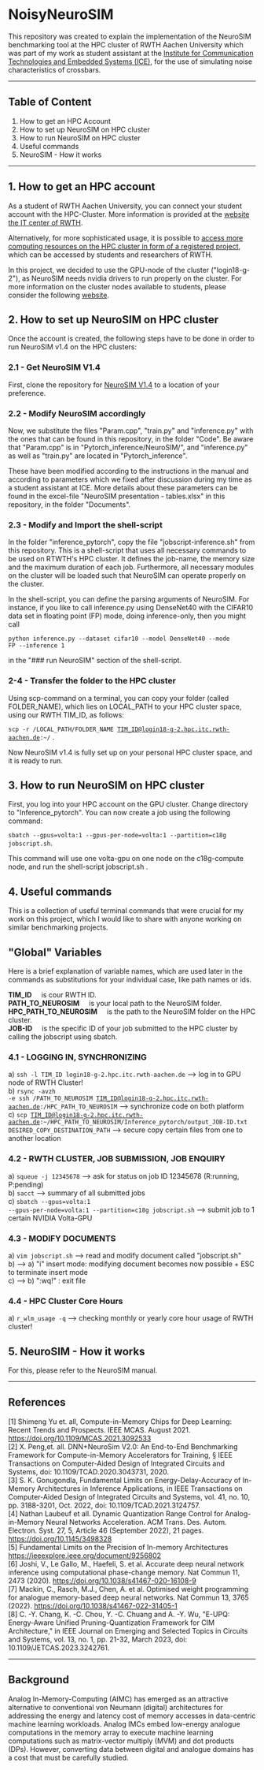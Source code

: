 # NoisyNeuroSIM

This repository was created to explain the implementation of the NeuroSIM benchmarking tool at the HPC cluster of RWTH Aachen University which was part of my work as student assistant at the [Institute for Communication Technologies and Embedded Systems (ICE)](https://www.ice.rwth-aachen.de), for the use of simulating noise characteristics of crossbars.

------------------------------------------------------------------------------------------------------------------------------------------------

## Table of Content

1. How to get an HPC Account
2. How to set up NeuroSIM on HPC cluster
3. How to run NeuroSIM on HPC cluster
4. Useful commands
5. NeuroSIM - How it works

------------------------------------------------------------------------------------------------------------------------------------------------

## 1. How to get an HPC account

As a student of RWTH Aachen University, you can connect your student account with the HPC-Cluster. 
More information is provided at the [website the IT center of RWTH](https://help.itc.rwth-aachen.de/service/rhr4fjjutttf/article/14573fc745ee478ba855539c240108b6/).

Alternatively, for more sophisticated usage, it is possible to [access more computing resources on the HPC cluster in form of a registered project](https://help.itc.rwth-aachen.de/service/rhr4fjjutttf/article/45825b06afb647e194be4a5b9f5b8768/ ), which can be accessed by students and researchers of RWTH.

In this project, we decided to use the GPU-node of the cluster ("login18-g-2"), as NeuroSIM needs nvidia drivers to run properly on the cluster. For more information on the cluster nodes available to students, please consider the following [website](https://help.itc.rwth-aachen.de/service/rhr4fjjutttf/article/3fb4cb953142422dbbb656c1c3253cff/).


## 2. How to set up NeuroSIM on HPC cluster

Once the account is created, the following steps have to be done in order to run NeuroSIM v1.4 on the HPC clusters:

### 2.1 - Get NeuroSIM V1.4

First, clone the repository for [NeuroSIM V1.4](https://github.com/neurosim/DNN_NeuroSim_V1.4) to a location of your preference.

### 2.2 - Modify NeuroSIM accordingly

Now, we substitute the files "Param.cpp", "train.py" and "inference.py" with the ones that can be found in this repository, in the folder "Code". Be aware that "Param.cpp" is in "Pytorch_inference/NeuroSIM/", and "inference.py" as well as "train.py" are located in "Pytorch_inference".

These have been modified according to the instructions in the manual and according to parameters which we fixed after discussion during my time as a student assistant at ICE. More details about these parameters can be found in the excel-file "NeuroSIM presentation - tables.xlsx" in this repository, in the folder "Documents".

### 2.3 - Modify and Import the shell-script 

In the folder "inference_pytorch", copy the file "jobscript-inference.sh" from this repository. This is a shell-script that uses all necessary commands to be used on RTWTH's HPC cluster. It defines the job-name, the memory size and the maximum duration of each job. Furthermore, all necessary modules on the cluster will be loaded such that NeuroSIM can operate properly on the cluster.

In the shell-script, you can define the parsing arguments of NeuroSIM. For instance, if you like to call inference.py using DenseNet40 with the CIFAR10 data set in floating point (FP) mode, doing inference-only, then you might call  

<code>python inference.py --dataset cifar10 --model DenseNet40 --mode FP --inference 1</code>

in the "### run NeuroSIM" section of the shell-script.

### 2-4 - Transfer the folder to the HPC cluster

Using scp-command on a terminal, you can copy your folder (called FOLDER_NAME), which lies on LOCAL_PATH to your HPC cluster space, using our RWTH TIM_ID, as follows:

<code>scp -r /LOCAL_PATH/FOLDER_NAME TIM_ID@login18-g-2.hpc.itc.rwth-aachen.de:~/</code> .

Now NeuroSIM v1.4 is fully set up on your personal HPC cluster space, and it is ready to run.

## 3. How to run NeuroSIM on HPC cluster

First, you log into your HPC account on the GPU cluster.
Change directory to "Inference_pytorch".
You can now create a job using the following command:

<code>sbatch --gpus=volta:1 --gpus-per-node=volta:1 --partition=c18g jobscript.sh</code>.

This command will use one volta-gpu on one node on the c18g-compute node, and run the shell-script jobscript.sh .

## 4. Useful commands

This is a collection of useful terminal commands that were crucial for my work on this project, which I would like to share with anyone working on similar benchmarking projects.

## "Global" Variables

Here is a brief explanation of variable names, which are used later in the commands as substitutions for your individual case, like path names or ids.

**TIM_ID**                     &nbsp;&nbsp;&nbsp;&nbsp;is cour RWTH ID. <br />
**PATH_TO_NEUROSIM**           &nbsp;&nbsp;&nbsp;&nbsp;is your local path to the NeuroSIM folder. <br />
**HPC_PATH_TO_NEUROSIM**       &nbsp;&nbsp;&nbsp;&nbsp;is the path to the NeuroSIM folder on the HPC cluster. <br />
**JOB-ID**                     &nbsp;&nbsp;&nbsp;&nbsp;is the specific ID of your job submitted to the HPC cluster by calling the jobscript using sbatch. <br />

### 4.1  - LOGGING IN, SYNCHRONIZING

a) <code>ssh -l TIM_ID login18-g-2.hpc.itc.rwth-aachen.de</code> --> log in to GPU node of RWTH Cluster! <br />
b) <code>rsync -avzh -e ssh /PATH_TO_NEUROSIM TIM_ID@login18-g-2.hpc.itc.rwth-aachen.de:/HPC_PATH_TO_NEUROSIM</code> --> synchronize code on both platform <br />
c) <code>scp TIM_ID@login18-g-2.hpc.itc.rwth-aachen.de:~/HPC_PATH_TO_NEUROSIM/Inference_pytorch/output_JOB-ID.txt DESIRED_COPY_DESTINATION_PATH</code> --> secure copy certain files from one to another location <br />

### 4.2 - RWTH CLUSTER, JOB SUBMISSION, JOB ENQUIRY

a) <code>squeue -j 12345678</code> --> ask for status on job ID 12345678 (R:running, P:pending) <br />
b) <code>sacct</code> --> summary of all submitted jobs <br />
c) <code>sbatch --gpus=volta:1 --gpus-per-node=volta:1 --partition=c18g jobscript.sh</code> --> submit job to 1 certain NVIDIA Volta-GPU <br />


### 4.3 - MODIFY DOCUMENTS

a) <code>vim jobscript.sh</code> --> read and modify document called "jobscript.sh" <br />
b) --> a) "i" insert mode: modifying document becomes now possible + ESC to terminate insert mode <br />
c) --> b) ":wq!" : exit file <br />

### 4.4 - HPC Cluster Core Hours

a) <code>r_wlm_usage -q</code> --> checking monthly or yearly core hour usage of RWTH cluster!

## 5. NeuroSIM - How it works

For this, please refer to the NeuroSIM manual.

------------------------------------------------------------------------------------------------------------------------------------------------

## References


[1] Shimeng Yu et. all, Compute-in-Memory Chips for Deep Learning: Recent Trends and Prospects. IEEE MCAS. August 2021. https://doi.org/10.1109/MCAS.2021.3092533   <br />
[2] X. Peng,et. all. DNN+NeuroSim V2.0: An End-to-End Benchmarking Framework for Compute-in-Memory Accelerators for Training, § IEEE Transactions on Computer-Aided Design of Integrated Circuits and Systems, doi: 10.1109/TCAD.2020.3043731, 2020.  <br />
[3] S. K. Gonugondla, Fundamental Limits on Energy-Delay-Accuracy of In-Memory Architectures in Inference Applications, in IEEE Transactions on Computer-Aided Design of Integrated Circuits and Systems, vol. 41, no. 10, pp. 3188-3201, Oct. 2022, doi: 10.1109/TCAD.2021.3124757.  <br />
[4] Nathan Laubeuf et all. Dynamic Quantization Range Control for Analog-in-Memory Neural Networks Acceleration. ACM Trans. Des. Autom. Electron. Syst. 27, 5, Article 46 (September 2022), 21 pages. https://doi.org/10.1145/3498328  <br />
[5] Fundamental Limits on the Precision of In-memory Architectures https://ieeexplore.ieee.org/document/9256802  <br />
[6] Joshi, V., Le Gallo, M., Haefeli, S. et al. Accurate deep neural network inference using computational phase-change memory. Nat Commun 11, 2473 (2020). https://doi.org/10.1038/s41467-020-16108-9  <br />
[7] Mackin, C., Rasch, M.J., Chen, A. et al. Optimised weight programming for analogue memory-based deep neural networks. Nat Commun 13, 3765 (2022). https://doi.org/10.1038/s41467-022-31405-1   <br />
[8] C. -Y. Chang, K. -C. Chou, Y. -C. Chuang and A. -Y. Wu, "E-UPQ: Energy-Aware Unified Pruning-Quantization Framework for CIM Architecture," in IEEE Journal on Emerging and Selected Topics in Circuits and Systems, vol. 13, no. 1, pp. 21-32, March 2023, doi: 10.1109/JETCAS.2023.3242761. <br /> 

------------------------------------------------------------------------------------------------------------------------------------------------

## Background

Analog In-Memory-Computing (AIMC) has emerged as an attractive alternative to conventional von Neumann (digital) architectures for addressing the energy and latency cost of memory accesses in data-centric machine learning workloads. Analog IMCs embed low-energy analogue computations in the memory array to execute machine learning computations such as matrix-vector multiply (MVM) and dot products (DPs). However, converting data between digital and analogue domains has a cost that must be carefully studied.



